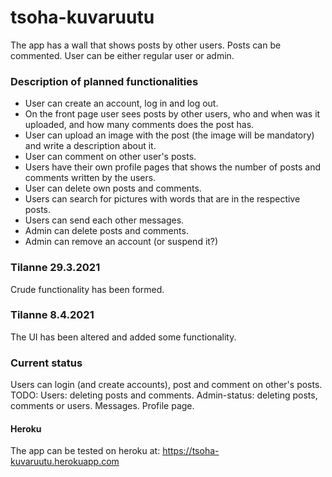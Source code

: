 # tsoha-kuvaruutu
The app has a wall that shows posts by other users. 
Posts can be commented. 
User can be either regular user or admin. 

### Description of planned functionalities
* User can create an account, log in and log out. 
* On the front page user sees posts by other users, who and when was it uploaded, and how many comments does the post has.
* User can upload an image with the post (the image will be mandatory) and write a description about it.
* User can comment on other user's posts.
* Users have their own profile pages that shows the number of posts and comments written by the users.
* User can delete own posts and comments.
* Users can search for pictures with words that are in the respective posts.
* Users can send each other messages. 
* Admin can delete posts and comments.
* Admin can remove an account (or suspend it?)


### Tilanne 29.3.2021

Crude functionality has been formed.

### Tilanne 8.4.2021

The UI has been altered and added some functionality. 

### Current status
Users can login (and create accounts), post and comment on other's posts. 
TODO: 
Users: deleting posts and comments.
Admin-status: deleting posts, comments or users. 
Messages. 
Profile page.

#### Heroku
The app can be tested on heroku at:
https://tsoha-kuvaruutu.herokuapp.com
